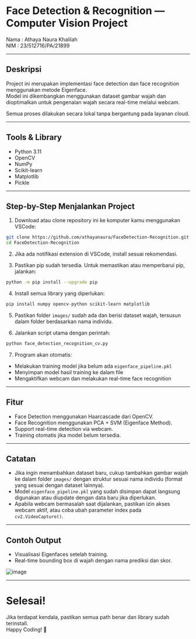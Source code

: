 # Face Detection & Recognition — Computer Vision Project

Nama : Athaya Naura Khalilah  
NIM : 23/512716/PA/21899

---

## Deskripsi
Project ini merupakan implementasi face detection dan face recognition menggunakan metode Eigenface.  
Model ini dikembangkan menggunakan dataset gambar wajah dan dioptimalkan untuk pengenalan wajah secara real-time melalui webcam.

Semua proses dilakukan secara lokal tanpa bergantung pada layanan cloud.

---

## Tools & Library
- Python 3.11
- OpenCV
- NumPy
- Scikit-learn
- Matplotlib
- Pickle

---
## Step-by-Step Menjalankan Project

1. Download atau clone repository ini ke komputer kamu menggunakan VSCode:
```bash
git clone https://github.com/athayanaura/FaceDetection-Recognition.git
cd FaceDetection-Recognition
```

2. Jika ada notifikasi extension di VSCode, install sesuai rekomendasi.

3. Pastikan pip sudah tersedia. Untuk memastikan atau memperbarui pip, jalankan:
```bash
python -m pip install --upgrade pip
```

4. Install semua library yang diperlukan:
```bash
pip install numpy opencv-python scikit-learn matplotlib
```

5. Pastikan folder `images/` sudah ada dan berisi dataset wajah, tersusun dalam folder berdasarkan nama individu.

6. Jalankan script utama dengan perintah:
```bash
python face_detection_recognition_cv.py
```

7. Program akan otomatis:
- Melakukan training model jika belum ada `eigenface_pipeline.pkl`
- Menyimpan model hasil training ke dalam file
- Mengaktifkan webcam dan melakukan real-time face recognition

---

## Fitur
- Face Detection menggunakan Haarcascade dari OpenCV.
- Face Recognition menggunakan PCA + SVM (Eigenface Method).
- Support real-time detection via webcam.
- Training otomatis jika model belum tersedia.

---

## Catatan
- Jika ingin menambahkan dataset baru, cukup tambahkan gambar wajah ke dalam folder `images/` dengan struktur sesuai nama individu (format yang sesuai dengan dataset lainnya).
- Model `eigenface_pipeline.pkl` yang sudah disimpan dapat langsung digunakan atau diupdate dengan data baru jika diperlukan.
- Apabila webcam bermasalah saat dijalankan, pastikan izin akses webcam aktif, atau coba ubah parameter index pada `cv2.VideoCapture()`.

---

## Contoh Output
- Visualisasi Eigenfaces setelah training.
- Real-time bounding box di wajah dengan nama prediksi dan skor.

![image](https://github.com/user-attachments/assets/52002fa2-a9ca-4621-a539-36aeb7b6bb07)


---

# Selesai!

Jika terdapat kendala, pastikan semua path benar dan library sudah terinstall.  
Happy Coding! 🚀
